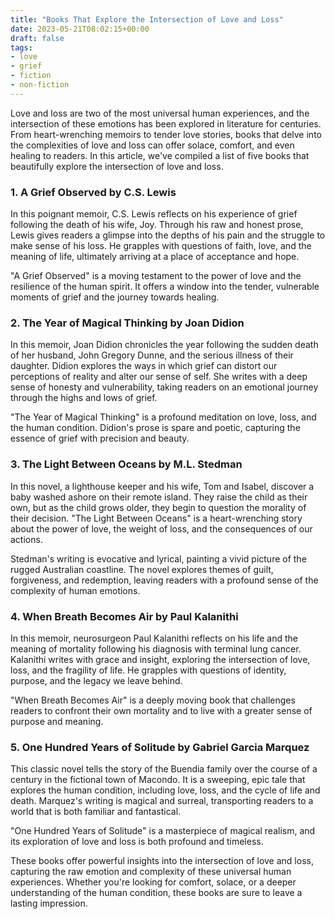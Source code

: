 ```yaml
---
title: "Books That Explore the Intersection of Love and Loss"
date: 2023-05-21T08:02:15+00:00
draft: false
tags:
- love
- grief
- fiction
- non-fiction
---
```


Love and loss are two of the most universal human experiences, and the intersection of these emotions has been explored in literature for centuries. From heart-wrenching memoirs to tender love stories, books that delve into the complexities of love and loss can offer solace, comfort, and even healing to readers. In this article, we've compiled a list of five books that beautifully explore the intersection of love and loss.

### 1. A Grief Observed by C.S. Lewis

In this poignant memoir, C.S. Lewis reflects on his experience of grief following the death of his wife, Joy. Through his raw and honest prose, Lewis gives readers a glimpse into the depths of his pain and the struggle to make sense of his loss. He grapples with questions of faith, love, and the meaning of life, ultimately arriving at a place of acceptance and hope.

"A Grief Observed" is a moving testament to the power of love and the resilience of the human spirit. It offers a window into the tender, vulnerable moments of grief and the journey towards healing.

### 2. The Year of Magical Thinking by Joan Didion

In this memoir, Joan Didion chronicles the year following the sudden death of her husband, John Gregory Dunne, and the serious illness of their daughter. Didion explores the ways in which grief can distort our perceptions of reality and alter our sense of self. She writes with a deep sense of honesty and vulnerability, taking readers on an emotional journey through the highs and lows of grief.

"The Year of Magical Thinking" is a profound meditation on love, loss, and the human condition. Didion's prose is spare and poetic, capturing the essence of grief with precision and beauty.

### 3. The Light Between Oceans by M.L. Stedman

In this novel, a lighthouse keeper and his wife, Tom and Isabel, discover a baby washed ashore on their remote island. They raise the child as their own, but as the child grows older, they begin to question the morality of their decision. "The Light Between Oceans" is a heart-wrenching story about the power of love, the weight of loss, and the consequences of our actions.

Stedman's writing is evocative and lyrical, painting a vivid picture of the rugged Australian coastline. The novel explores themes of guilt, forgiveness, and redemption, leaving readers with a profound sense of the complexity of human emotions.

### 4. When Breath Becomes Air by Paul Kalanithi

In this memoir, neurosurgeon Paul Kalanithi reflects on his life and the meaning of mortality following his diagnosis with terminal lung cancer. Kalanithi writes with grace and insight, exploring the intersection of love, loss, and the fragility of life. He grapples with questions of identity, purpose, and the legacy we leave behind.

"When Breath Becomes Air" is a deeply moving book that challenges readers to confront their own mortality and to live with a greater sense of purpose and meaning.

### 5. One Hundred Years of Solitude by Gabriel Garcia Marquez

This classic novel tells the story of the Buendia family over the course of a century in the fictional town of Macondo. It is a sweeping, epic tale that explores the human condition, including love, loss, and the cycle of life and death. Marquez's writing is magical and surreal, transporting readers to a world that is both familiar and fantastical.

"One Hundred Years of Solitude" is a masterpiece of magical realism, and its exploration of love and loss is both profound and timeless.

These books offer powerful insights into the intersection of love and loss, capturing the raw emotion and complexity of these universal human experiences. Whether you're looking for comfort, solace, or a deeper understanding of the human condition, these books are sure to leave a lasting impression.